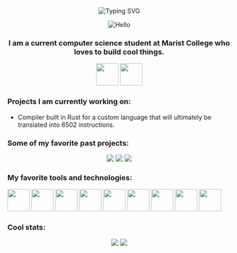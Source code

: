 <p align="center"><img src="https://readme-typing-svg.demolab.com?font=Source+Code+Pro&size=40&pause=1000&color=2ECC40&center=true&vCenter=true&width=750&height=60&lines=Hello+there!+I'm+Josh." alt="Typing SVG" /></p>

<p align="center"><img src="https://media.giphy.com/media/xTiIzJSKB4l7xTouE8/giphy.gif" alt="Hello"></p>

<h3 align = "center">I am a current computer science student at Marist College who loves to build cool things.</h3>

<p align="center">
  <a href="https://www.linkedin.com/in/joshua-seligman-26209321b"><img height=50 src="https://img.shields.io/badge/-LinkedIn-0e76a8?style=flat-square&logo=Linkedin&logoColor=white&color=0a66c2" /></a>
  <a href="https://joshuaseligman.net/"><img height=50 src="https://img.shields.io/badge/Personal%20Website-FF7139?style=flat-square&logo=Firefox-Browser&logoColor=white&color=ff4b3a" /></a>
</p>

<h3>Projects I am currently working on:</h3>
<ul>
  <li>Compiler built in Rust for a custom language that will ultimately be translated into 6502 instructions.</li>
</ul>

<h3>Some of my favorite past projects:</h3>
<p align="center">
  <a href="https://github.com/joshuaseligman/jOSh"><img src="https://github-readme-stats.vercel.app/api/pin/?username=joshuaseligman&repo=jOSh&theme=react" /></a>
  <a href="https://github.com/joshuaseligman/GoVM"><img src="https://github-readme-stats.vercel.app/api/pin/?username=joshuaseligman&repo=GoVM&theme=react" /></a>
  <a href="https://github.com/joshuaseligman/Digital-Passport"><img src="https://github-readme-stats.vercel.app/api/pin/?username=joshuaseligman&repo=Digital-Passport&theme=react" /></a>
</p>

<h3>My favorite tools and technologies:</h3>
<p>
  <img height=50 src="https://cdn.jsdelivr.net/gh/devicons/devicon/icons/go/go-original-wordmark.svg" />
  <img height=50 src="https://cdn.jsdelivr.net/gh/devicons/devicon/icons/typescript/typescript-original.svg" />
  <img height=50 src="https://cdn.jsdelivr.net/gh/devicons/devicon/icons/javascript/javascript-original.svg" />
  <img height=50 src="https://cdn.jsdelivr.net/gh/devicons/devicon/icons/docker/docker-original.svg" />
  <img height=50 src="https://cdn.jsdelivr.net/gh/devicons/devicon/icons/react/react-original.svg" />
  <img height=50 src="https://cdn.jsdelivr.net/gh/devicons/devicon/icons/nodejs/nodejs-original.svg" />
  <img height=50 src="https://cdn.jsdelivr.net/gh/devicons/devicon/icons/java/java-original.svg" />
  <img height=50 src="https://cdn.jsdelivr.net/gh/devicons/devicon/icons/git/git-original.svg" />
  <img height=50 src="https://cdn.jsdelivr.net/gh/devicons/devicon/icons/vscode/vscode-original.svg" />
</p>
  
<h3>Cool stats:</h3>
<p align="center">
  <img src="https://github-readme-stats.vercel.app/api?username=joshuaseligman&show_icons=true&theme=react" />
  <img src="https://streak-stats.demolab.com/?user=joshuaseligman&theme=react" />
</p>
